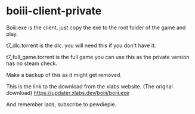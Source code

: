 # boiii-client-private
Boiii.exe is the client, just copy the exe to the root folder of the game and play.

t7_dlc.torrent is the dlc. you will need this if you don't have it.

t7_full_game.torrent is the full game you can use this as the private version has no steam check.

Make a backup of this as it might get removed.

This is the link to the download from the xlabs website. (The orignal download)
https://updater.xlabs.dev/boiii/boiii.exe




And remember lads, subscribe to pewdiepie.
